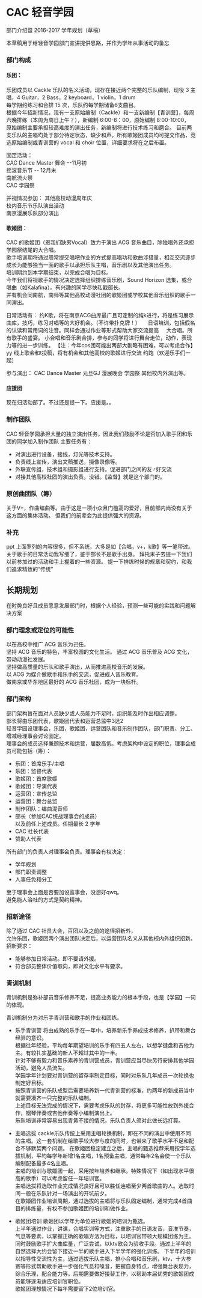 # CAC 轻音学园

部门介绍暨 2016-2017 学年规划（草稿）

本草稿用于给轻音学园部门宣讲提供思路，并作为学年从事活动的备忘

### 部门构成

#### 乐团：

乐团成员以 Cackle 乐队的名义活动，现存在接近两个完整的乐队编制，现役 3 主唱，4 Guitar，2 Bass，2 keyboard，1 violin，1 drum    
每学期约练习和合排 15 次，乐队约每学期储备6支曲目。     
根据今年招新情况，现有一支原始编制（Cackle）和一支新编制【青训营】，每周六晚排练（本周为周日上午？），新编制 6:00-8：00，原始编制 8:00-10:00，     
原始编制主要承担较高难度的演出任务，新编制将进行技术练习和磨合。
目前两支乐队的主唱均处于部分待定状态，缺少和声，所有歌姬团成员均可提交作品，竞选原始编制或青训营的 vocal 和 choir 位置，详细要求将在之后布置。

固定活动：   
CAC Dance Master 舞会 --11月初   
摇滚音乐节 -- 12月末   
南航流火祭   
CAC 学园祭   

并视情况参加：
其他高校动漫周年庆   
校内音乐节乐队演出活动   
南京漫展乐队部分演出  

#### 歌姬团：

CAC 的歌姬团（恩我们缺男Vocal）致力于演出 ACG 音乐曲目，除独唱外还承担学园祭结尾的大合唱。      
歌手培训期将通过周常提交唱吧作业的方式提高唱功和歌曲涉猎量，相互交流逐步成长为能够独当一面的歌手以承担乐队主唱，音乐剧以及其他演出任务。    
培训期约到本学期结束，以完成合唱为目标。    
今年我们将视歌手的情况决定选择组织排练音乐剧，Sound Horizon 选集，或合唱曲（如Kalafina）。有兴趣的同学尽快私戳部长。    
并有机会同南航，南师等其他高校动漫社团的歌姬团或学校其他音乐组织的歌手一同演出。    

日常活动有：
约K歌，将在南京ACG曲库最广且可定制的纯k进行，将是练习展示曲库，技巧，练习对唱等的大好机会。（不许带扑克牌！）    
日语培训，包括假名的认读和常用词的注音。同样会通过作业等形式帮助大家交流提高     
大合唱。所有歌手的盛宴。
小合唱和音乐剧合排，参与的同学将进行舞台走位，动作，表现力等的进一步训练。
【注：今年cos团可能出两部大剧略有困难，可以考虑合作】
yy 线上歌会和t投稿，将有机会和其他高校的歌姬进行交流
约跑（欢迎乐手们一起）

参与演出：
CAC Dance Master
元旦GJ 漫展晚会
学园祭
其他校内外演出等。

#### 应援团
现在归活动部了。不过还是提一下。应援是。。

### 制作团队
CAC 轻音学园承担大量的独立演出任务，因此我们鼓励不论是否加入歌手团和乐团的同学加入制作团队
主要任务有：
- 对演出进行设备，接线，灯光等技术支持。
- 负责线上宣传，演出文稿推送，摄像录像等。
- 外联宣传组，技术组和摄影组进行支持。促进部门之间的友♂好交流
- 对接其他高校社团的演出负责。没错。【监督】就是这个部门的。

### 原创曲团队（筹）
关于V+，作曲编曲等。由于这是一项小众且门槛高的爱好，目前部内尚没有关于这方面的集体活动。
但我们的前辈会为此提供强大的资源。

### 补充
ppt 上面罗列的内容很多，但不系统，大多是如【合唱，v+，k歌】等一笔带过。关于歌手的日常活动我写细了，鉴于部长不是歌手出身。
拜托末子去提一下我们以前参加过的活动和手上握着的一些资源。
提一下排练时候的规章和契约，和我们追求精致的“传统”


## 长期规划

在时势良好且成员愿意发展部门时，根据个人经验，预测一些可能的实践和问题解决方案

### 部门理念或定位的可能性
以在高校中推广 ACG 音乐为己任。    
坚持 ACG 音乐的特色，丰富校园的文化生活。
通过 ACG 音乐普及 ACG 文化，带动动漫社发展。    
坚持做高质量的乐队和歌手演出，从而推进高校音乐的发展。    
以 ACG 为媒介做歌手和乐手的交流，促进成人音乐教育。    
做南京或华东地区最好的 ACG 音乐社团，成为一块标杆。   

### 部门架构
部门架构旨在面对人员缺少或人员能力不足时，组织能及时作出相应调整。  
部长将由乐团代表，歌姬团代表和运营总监中3选2     
轻音学园设理事会，乐团，歌姬团，运营团队和音乐制作团队，部门职责、分工、增减经理事会讨论固定。   
理事会的成员选择兼顾技术和运营，届数高低。考虑架构中设定的职位，理事会成员可能包括（筹）：   

- 乐团：首席乐手/主唱
- 乐团：监督代表
- 歌姬团：首席歌姬
- 歌姬团：导演代表
- 运营团：宣传总监
- 运营团：舞台总监
- 制作团队：编曲混音师
- 部长（参加CAC统战理事会的成员）   
以及前任上述成员。任期最长 2 学年   
- CAC 社长代表  
- 赞助人代表

所有部门的负责人对理事会负责。理事会有权决定：
- 学年规划
- 部门职责调整
- 人事任免和分工

至于理事会上面是否要加设监事会，没想好qwq。    
避免能人治社的方式是契约精神。    


### 招新途径
除了通过 CAC 社员大会，百团以及之前的途径招新外，    
允许乐团，歌姬团两个演出团队决定后，以运营团队名义从其他校内外组织招新。招新要求：    
- 能够参加日常活动。即不要请外援。
- 符合部员整体价值取向，即对文化水平有要求。

### 青训机制
青训机制是弥补部员音乐修养不足，提高业务能力的根本手段，也是【学园】一词的体现。    

青训机制分为对乐手青训营和歌手的作业和团练。

- 乐手青训营
将由成熟的乐手在一年中，培养新乐手养成技术修养，扒带和舞台经验的意识。    
根据往年经验，平均每年期望培训的乐手有四五人左右，以想学键盘和吉他为主。有较扎实基础的新人不超过其中的一半。    
针对不够有毅力和音乐素养的青训营成员，青训营应当尽快另行安排其他学园活动，避免人员流失。    
学园学年计划要对青训营的留存率制定目标，同时对乐队几年成员一次轮换也制定好目标。    
按照青训营的乐队成型后需要培养新一代青训营的标准，约两年的新成员当中就需要凑齐一只完整的乐队编制。    
上述目标无法完成的情况下，需要考虑乐队的封存，将更多可能性放到外援合作，钢琴伴奏或吉他伴奏等小编制演出上。   
乐队培训非常容易出现青黄不接的情况，乐队负责人须对此做长远打算。

- 主唱选拔
cackle乐队传统上采用主唱轮换机制，即在不同的演出中使用不同的主唱。这一套机制在给歌手较大参与度的同时，也带来了歌手水平不足和配合不够默契两个问题。
在歌姬团稳定建立之后，主唱的甄选推荐采用按学年选拔机制，平均每学年新增1名主唱，1名预备主唱，通常每年2名会使一个乐队编制配备最多4名主唱。    
主唱的培训与歌姬团一起，采用按年培养和继承。特殊情况下（如出现水平很高的歌手）可以考虑留任一年培训官。    
主唱选拔将选取作业完成情况良好且可以胜任连唱至少两首歌曲的人。选取时间一般在乐队针对一场演出的开坑前夕。    
在歌姬团作业培训周期，通过选拔的主唱将与乐队固定编制，通常完成4首曲目的排练量，有权不参加歌姬团的培训和做作业。     

- 歌姬团培训
歌姬团以学年为单位进行歌姬的培训为甄选。    
上半年通过作业，讲课，合唱实训等方式，注重歌手的日语发音，音准节奏，气息等要素，以掌握正确的歌唱方法为目标，以培训官带领大规模团练为主。同时鼓励歌手扩大曲库量，广泛尝试，以ktv歌会为验收手段。通过上半年的自然选择大约会留下接近一半的歌手进入下半学年的强化训练。
下半年的培训以指导性交流性为主，通过选拔乐队主唱，排小合唱和音乐剧，ktv，十大参赛等形式帮助歌手进一步强化气息和嗓音，把握自身特点，增强舞台表现力，综合乐理，配合能力等。后期需要做好接替工作，以帮助本届优秀的歌姬团成员能够逐渐适应培训官职位。    
歌姬团理想情况下每年需要留下2位培训官。    
